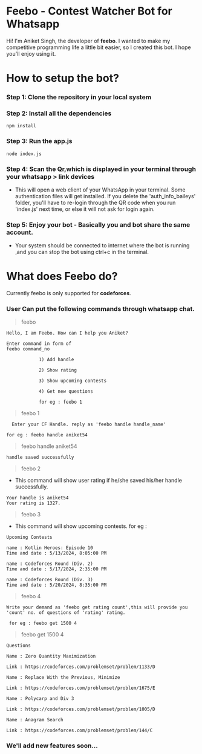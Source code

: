 # Feebo - Contest Watcher Bot for Whatsapp

Hi! I'm Aniket Singh, the developer of **feebo**. I wanted to make my competitive programming life a little bit easier, so I created this bot. I hope you'll enjoy using it.

# How to setup the bot?
### Step 1:  Clone the repository in your local system
### Step 2: Install all the dependencies 

    npm install

### Step 3: Run the app.js

    node index.js
### Step 4: Scan the Qr,which is displayed in your terminal through your whatsapp > link devices
- This will open a web client of your WhatsApp in your terminal. Some authentication files will get installed. If you delete the 'auth_info_baileys' folder, you'll have to re-login through the QR code when you run 'index.js' next time, or else it will not ask for login again. 
### Step 5: Enjoy your bot - Basically you and bot share the same account.
- Your system should be connected to internet where the bot is running ,and you can stop the bot using ctrl+c in the terminal. 
# What does Feebo do?

Currently feebo is only supported for **codeforces**.
### User Can put the following commands through whatsapp chat.
>feebo
```
Hello, I am Feebo. How can I help you Aniket?

Enter command in form of
feebo command_no

            1) Add handle

            2) Show rating

            3) Show upcoming contests

            4) Get new questions

            for eg : feebo 1
```
   >feebo 1
```
  Enter your CF Handle. reply as 'feebo handle handle_name'

for eg : feebo handle aniket54
```
>feebo handle aniket54
```
handle saved successfully
```
>feebo 2
- This command will show user rating if he/she saved his/her handle successfully.
```
Your handle is aniket54
Your rating is 1327.
```
>feebo 3
- This command will show upcoming contests. for eg : 
```
Upcoming Contests

name : Kotlin Heroes: Episode 10
Time and date : 5/13/2024, 8:05:00 PM

name : Codeforces Round (Div. 2)
Time and date : 5/17/2024, 2:35:00 PM

name : Codeforces Round (Div. 3)
Time and date : 5/20/2024, 8:35:00 PM
```
>feebo 4
```
Write your demand as 'feebo get rating count',this will provide you 'count' no. of questions of 'rating' rating.

 for eg : feebo get 1500 4
```
 > feebo get 1500 4
```
Questions

Name : Zero Quantity Maximization

Link : https://codeforces.com/problemset/problem/1133/D

Name : Replace With the Previous, Minimize

Link : https://codeforces.com/problemset/problem/1675/E

Name : Polycarp and Div 3

Link : https://codeforces.com/problemset/problem/1005/D

Name : Anagram Search

Link : https://codeforces.com/problemset/problem/144/C

```

###  We'll add new features soon...